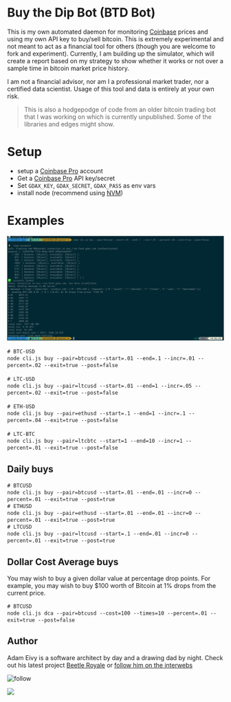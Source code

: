 [Coinbase]: https://www.coinbase.com/join/antic

# Buy the Dip Bot (BTD Bot)

This is my own automated daemon for monitoring [Coinbase][Coinbase] prices and using my own API key to buy/sell bitcoin.
This is extremely experimental and not meant to act as a financial tool for others (though you are welcome to fork and experiment).
Currently, I am building up the simulator, which will create a report based on my strategy to show whether it works or not over a sample time in bitcoin market price history.

I am not a financial advisor, nor am I a professional market trader, nor a certified data scientist. Usage of this tool and data is entirely at your own risk.

> This is also a hodgepodge of code from an older bitcoin trading bot that I was working on which is currently unpublished. Some of the libraries and edges might show.

# Setup

* setup a [Coinbase Pro](https://pro.coinbase.com) account
* Get a [Coinbase Pro][Coinbase] API key/secret
* Set `GDAX_KEY`, `GDAX_SECRET`, `GDAX_PASS` as env vars
* install node (recommend using [NVM](https://github.com/creationix/nvm))

# Examples

![](demo.png)

```
# BTC-USD
node cli.js buy --pair=btcusd --start=.01 --end=.1 --incr=.01 --percent=.02 --exit=true --post=false

# LTC-USD
node cli.js buy --pair=ltcusd --start=.01 --end=1 --incr=.05 --percent=.02 --exit=true --post=false

# ETH-USD
node cli.js buy --pair=ethusd --start=.1 --end=1 --incr=.1 --percent=.04 --exit=true --post=false

# LTC-BTC
node cli.js buy --pair=ltcbtc --start=1 --end=10 --incr=1 --percent=.01 --exit=true --post=false 
```

## Daily buys
```
# BTCUSD
node cli.js buy --pair=btcusd --start=.01 --end=.01 --incr=0 --percent=.01 --exit=true --post=true
# ETHUSD
node cli.js buy --pair=ethusd --start=.01 --end=.01 --incr=0 --percent=.01 --exit=true --post=true
# LTCUSD
node cli.js buy --pair=ltcusd --start=.1 --end=.01 --incr=0 --percent=.01 --exit=true --post=true
```


## Dollar Cost Average buys

You may wish to buy a given dollar value at percentage drop points. For example, you may wish to buy $100 worth of Bitcoin at 1% drops from the current price.
```
# BTCUSD
node cli.js dca --pair=btcusd --cost=100 --times=10 --percent=.01 --exit=true --post=false
```

## Author

Adam Eivy is a software architect by day and a drawing dad by night. Check out his latest project [Beetle Royale](http://beetleroyale.com) or [follow him on the interwebs](http://adameivy.com)

![follow](https://img.shields.io/twitter/follow/antic.svg?style=social&label=Follow)

[![](https://www.coinbase.com/assets/buttons/donation_small-c2401ae30dd0ad6018deadfc4bb506bf56b5b7062738ee449bee97c4e80ec70c.png)](https://www.coinbase.com/checkouts/62b15a45f11194f8555884e200024616)
